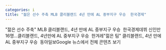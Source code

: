 ```yaml
---
categories: i
title: "젊은 선수 주축 MLB 클리블랜드 4년 만에 AL 중부지구 우승  한국경제"
---
```

"젊은 선수 주축" MLB 클리블랜드, 4년 만에 AL 중부지구 우승&nbsp;&nbsp;한국경제데뷔 신인만 16명…클리블랜드, 4년만에 AL 중부지구 우승&nbsp;&nbsp;한겨레"젊은 팀" 클리블랜드, 4년 만에 AL 중부지구 우승&nbsp;&nbsp;동아일보Google 뉴스에서 전체 콘텐츠 보기